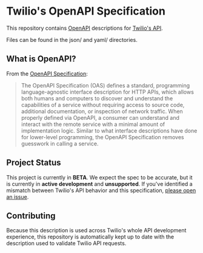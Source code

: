 # Twilio's OpenAPI Specification

This repository contains [OpenAPI](https://www.openapis.org/) descriptions for [Twilio's API](https://docs.twilio.com).

Files can be found in the json/ and yaml/ directories.

## What is OpenAPI?

From the [OpenAPI Specification](https://github.com/OAI/OpenAPI-Specification):

> The OpenAPI Specification (OAS) defines a standard, programming language-agnostic interface description for HTTP APIs, which allows both humans and computers to discover and understand the capabilities of a service without requiring access to source code, additional documentation, or inspection of network traffic. When properly defined via OpenAPI, a consumer can understand and interact with the remote service with a minimal amount of implementation logic. Similar to what interface descriptions have done for lower-level programming, the OpenAPI Specification removes guesswork in calling a service.

## Project Status

This project is currently in **BETA**. We expect the spec to be accurate, but it is currently in **active development** and **unsupported**. If you've identified a mismatch between Twilio's API behavior and this specification, [please open an issue](https://github.com/twilio/twilio-oai/issues/new).

## Contributing

Because this description is used across Twilio's whole API development experience, this repository is automatically kept up to date with the description used to validate Twilio API requests.
